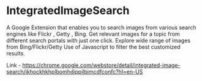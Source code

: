 # IntegratedImageSearch
A Google Extension that enables you to search images from various search engines like Flickr , Getty , Bing. Get relevant images for a topic from different search portals with just one click. Explore wide range of images from Bing/Flickr/Getty Use of Javascript to filter the best customized results.

Link - https://chrome.google.com/webstore/detail/integrated-image-search/ikhockhkhplbomhdippilbimcdfconfc?hl=en-US
